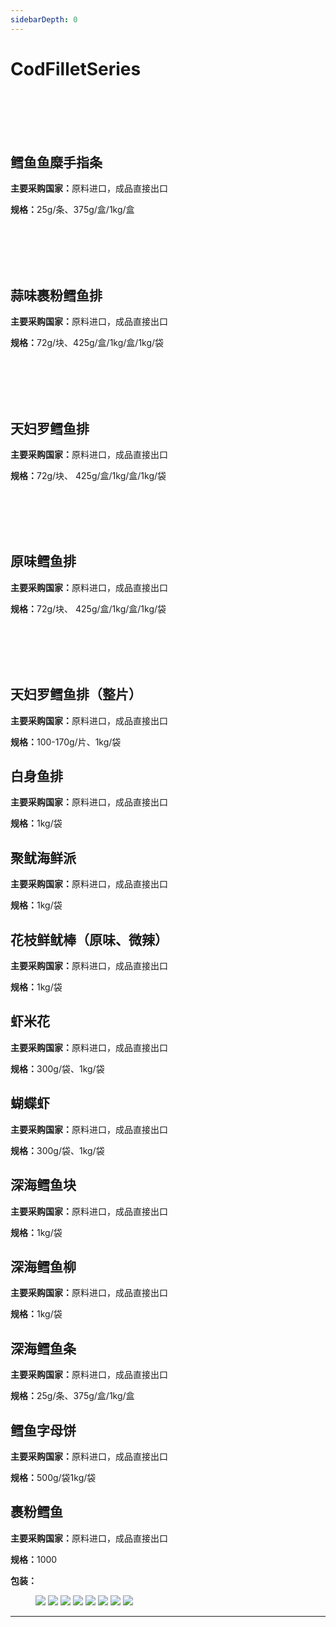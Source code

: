 ```yaml
---
sidebarDepth: 0
---
```

# CodFilletSeries
<br>
<br>
<br>
<br>


## 鳕鱼鱼糜手指条
<p><strong>主要采购国家：</strong>原料进口，成品直接出口</p>
<p><strong>规格：</strong>25g/条、375g/盒/1kg/盒</p>
<br>
<br>
<br>
<br>

## 蒜味裹粉鳕鱼排
<p><strong>主要采购国家：</strong>原料进口，成品直接出口</p>
<p><strong>规格：</strong>72g/块、425g/盒/1kg/盒/1kg/袋</p>
<br>
<br>
<br>
<br>

## 天妇罗鳕鱼排
<p><strong>主要采购国家：</strong>原料进口，成品直接出口</p>
<p><strong>规格：</strong>72g/块、 425g/盒/1kg/盒/1kg/袋</p>
<br>
<br>
<br>
<br>

## 原味鳕鱼排
<p><strong>主要采购国家：</strong>原料进口，成品直接出口</p>
<p><strong>规格：</strong>72g/块、 425g/盒/1kg/盒/1kg/袋</p>
<br>
<br>
<br>
<br>

## 天妇罗鳕鱼排（整片）
<p><strong>主要采购国家：</strong>原料进口，成品直接出口</p>
<p><strong>规格：</strong>100-170g/片、1kg/袋</p>

## 白身鱼排
<p><strong>主要采购国家：</strong>原料进口，成品直接出口</p>
<p><strong>规格：</strong>1kg/袋</p>

## 聚鱿海鲜派 
<p><strong>主要采购国家：</strong>原料进口，成品直接出口</p>
<p><strong>规格：</strong>1kg/袋</p>

## 花枝鲜鱿棒（原味、微辣）
<p><strong>主要采购国家：</strong>原料进口，成品直接出口</p>
<p><strong>规格：</strong>1kg/袋</p>

## 虾米花
<p><strong>主要采购国家：</strong>原料进口，成品直接出口</p>
<p><strong>规格：</strong>300g/袋、1kg/袋</p>

## 蝴蝶虾
<p><strong>主要采购国家：</strong>原料进口，成品直接出口</p>
<p><strong>规格：</strong>300g/袋、1kg/袋</p>

## 深海鳕鱼块
<p><strong>主要采购国家：</strong>原料进口，成品直接出口</p>
<p><strong>规格：</strong>1kg/袋</p>

##  深海鳕鱼柳
<p><strong>主要采购国家：</strong>原料进口，成品直接出口</p>
<p><strong>规格：</strong>1kg/袋</p>

## 深海鳕鱼条
<p><strong>主要采购国家：</strong>原料进口，成品直接出口</p>
<p><strong>规格：</strong>25g/条、375g/盒/1kg/盒</p>

## 鳕鱼字母饼
<p><strong>主要采购国家：</strong>原料进口，成品直接出口</p>
<p><strong>规格：</strong>500g/袋1kg/袋</p>


## 裹粉鳕鱼
<p><strong>主要采购国家：</strong>原料进口，成品直接出口</p>
<p><strong>规格：</strong>1000</p>
<p><strong>包装：</strong></p>
<figure class="third">
    <img src="http://p93s97xb4.bkt.clouddn.com/Cod%20fillet%20%281%29.jpg?imageView2/1/w/300/h/300/q/75|imageslim">
    <img src="http://p93s97xb4.bkt.clouddn.com/Cod%20fillet%20%282%29.jpg?imageView2/1/w/300/h/300/q/75|imageslim">
    <img src="http://p93s97xb4.bkt.clouddn.com/Cod%20fillet%20%283%29.jpg?imageView2/1/w/300/h/300/q/75|imageslim">
    <img src="http://p93s97xb4.bkt.clouddn.com/Cod%20fillet%20%289%29.jpg?imageView2/1/w/300/h/300/q/75|imageslim">
    <img src="http://p93s97xb4.bkt.clouddn.com/Cod%20fillet%20%284%29.jpg?imageView2/1/w/300/h/300/q/75|imageslim">
    <img src="http://p93s97xb4.bkt.clouddn.com/Cod%20fillet%20%285%29.jpg?imageView2/1/w/300/h/300/q/75|imageslim">
    <img src="http://p93s97xb4.bkt.clouddn.com/Cod%20fillet%20%286%29.jpg?imageView2/1/w/300/h/300/q/75|imageslim">
    <img src="http://p93s97xb4.bkt.clouddn.com/Cod%20fillet%20%2810%29.jpg?imageView2/1/w/300/h/300/q/75|imageslim">
</figure>
<hr>